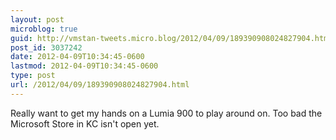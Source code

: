 ```yaml
---
layout: post
microblog: true
guid: http://vmstan-tweets.micro.blog/2012/04/09/189390908024827904.html
post_id: 3037242
date: 2012-04-09T10:34:45-0600
lastmod: 2012-04-09T10:34:45-0600
type: post
url: /2012/04/09/189390908024827904.html
---
```

Really want to get my hands on a Lumia 900 to play around on. Too bad the Microsoft Store in KC isn't open yet.
